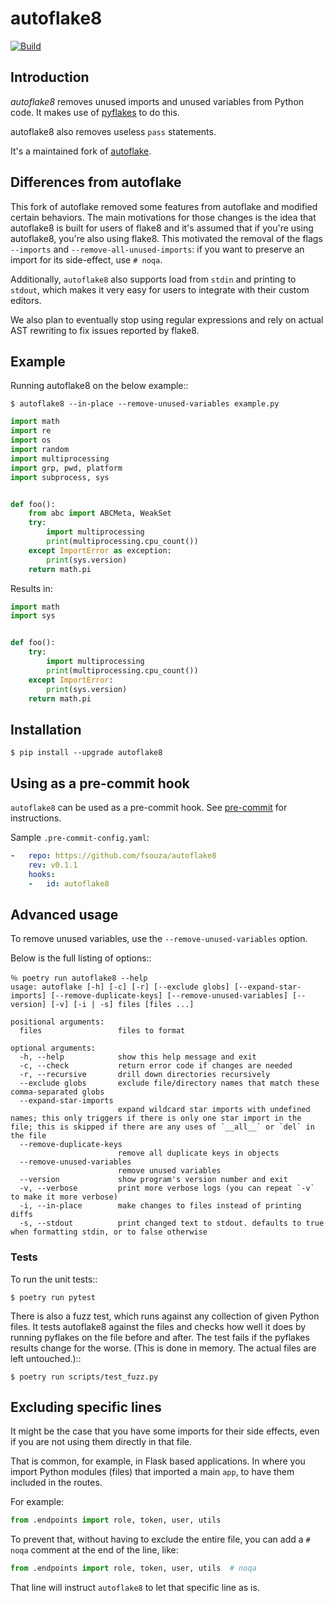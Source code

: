 # autoflake8

[![Build](https://github.com/fsouza/autoflake8/actions/workflows/main.yaml/badge.svg?branch=main)](https://github.com/fsouza/autoflake8/actions/workflows/main.yaml)

## Introduction

*autoflake8* removes unused imports and unused variables from Python code. It
makes use of [pyflakes](https://pypi.org/project/pyflakes/) to do this.

autoflake8 also removes useless ``pass`` statements.

It's a maintained fork of [autoflake](https://github.com/myint/autoflake).

## Differences from autoflake

This fork of autoflake removed some features from autoflake and modified
certain behaviors. The main motivations for those changes is the idea that
autoflake8 is built for users of flake8 and it's assumed that if you're using
autoflake8, you're also using flake8. This motivated the removal of the flags
`--imports` and `--remove-all-unused-imports`: if you want to preserve an
import for its side-effect, use `# noqa`.

Additionally, `autoflake8` also supports load from `stdin` and printing to
`stdout`, which makes it very easy for users to integrate with their custom
editors.

We also plan to eventually stop using regular expressions and rely on actual
AST rewriting to fix issues reported by flake8.

## Example

Running autoflake8 on the below example::

```
$ autoflake8 --in-place --remove-unused-variables example.py
```

```python
import math
import re
import os
import random
import multiprocessing
import grp, pwd, platform
import subprocess, sys


def foo():
    from abc import ABCMeta, WeakSet
    try:
        import multiprocessing
        print(multiprocessing.cpu_count())
    except ImportError as exception:
        print(sys.version)
    return math.pi
```

Results in:

```python
import math
import sys


def foo():
    try:
        import multiprocessing
        print(multiprocessing.cpu_count())
    except ImportError:
        print(sys.version)
    return math.pi
```

## Installation

```
$ pip install --upgrade autoflake8
```

## Using as a pre-commit hook

`autoflake8` can be used as a pre-commit hook. See
[pre-commit](https://pre-commit.com/#plugins) for instructions.

Sample `.pre-commit-config.yaml`:

```yaml
-   repo: https://github.com/fsouza/autoflake8
    rev: v0.1.1
    hooks:
    -   id: autoflake8
```

## Advanced usage

To remove unused variables, use the ``--remove-unused-variables`` option.

Below is the full listing of options::

```
％ poetry run autoflake8 --help
usage: autoflake [-h] [-c] [-r] [--exclude globs] [--expand-star-imports] [--remove-duplicate-keys] [--remove-unused-variables] [--version] [-v] [-i | -s] files [files ...]

positional arguments:
  files                 files to format

optional arguments:
  -h, --help            show this help message and exit
  -c, --check           return error code if changes are needed
  -r, --recursive       drill down directories recursively
  --exclude globs       exclude file/directory names that match these comma-separated globs
  --expand-star-imports
                        expand wildcard star imports with undefined names; this only triggers if there is only one star import in the file; this is skipped if there are any uses of `__all__` or `del` in the file
  --remove-duplicate-keys
                        remove all duplicate keys in objects
  --remove-unused-variables
                        remove unused variables
  --version             show program's version number and exit
  -v, --verbose         print more verbose logs (you can repeat `-v` to make it more verbose)
  -i, --in-place        make changes to files instead of printing diffs
  -s, --stdout          print changed text to stdout. defaults to true when formatting stdin, or to false otherwise
```


### Tests

To run the unit tests::

```
$ poetry run pytest
```

There is also a fuzz test, which runs against any collection of given Python
files. It tests autoflake8 against the files and checks how well it does by
running pyflakes on the file before and after. The test fails if the pyflakes
results change for the worse. (This is done in memory. The actual files are
left untouched.)::

```
$ poetry run scripts/test_fuzz.py
```

## Excluding specific lines

It might be the case that you have some imports for their side effects, even
if you are not using them directly in that file.

That is common, for example, in Flask based applications. In where you import
Python modules (files) that imported a main ``app``, to have them included in
the routes.

For example:

```python
from .endpoints import role, token, user, utils
```

To prevent that, without having to exclude the entire file, you can add a
``# noqa`` comment at the end of the line, like:

```python
from .endpoints import role, token, user, utils  # noqa
```

That line will instruct ``autoflake8`` to let that specific line as is.
